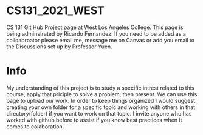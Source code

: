 # CS131_2021_WEST
CS 131 Git Hub Project page at West Los Angeles College.
This page is being adminstrated by Ricardo Fernandez. If you need to be added as a colloabroator please email me, message me on Canvas or add you  email to the Discussions set up by Professor Yuen. 

# Info
My understanding of this project is to study a specific intrest related to this course, apply that priciple to solve a problem, then present. We can use this page to upload our work. In order to keep things organized I would suggest creating your own folder for a specific topic and working with others in that directory(folder) if you want to work on that topic. I invite anyone who has worked with github before to assist if you know best practices when it comes to colaboration. 
